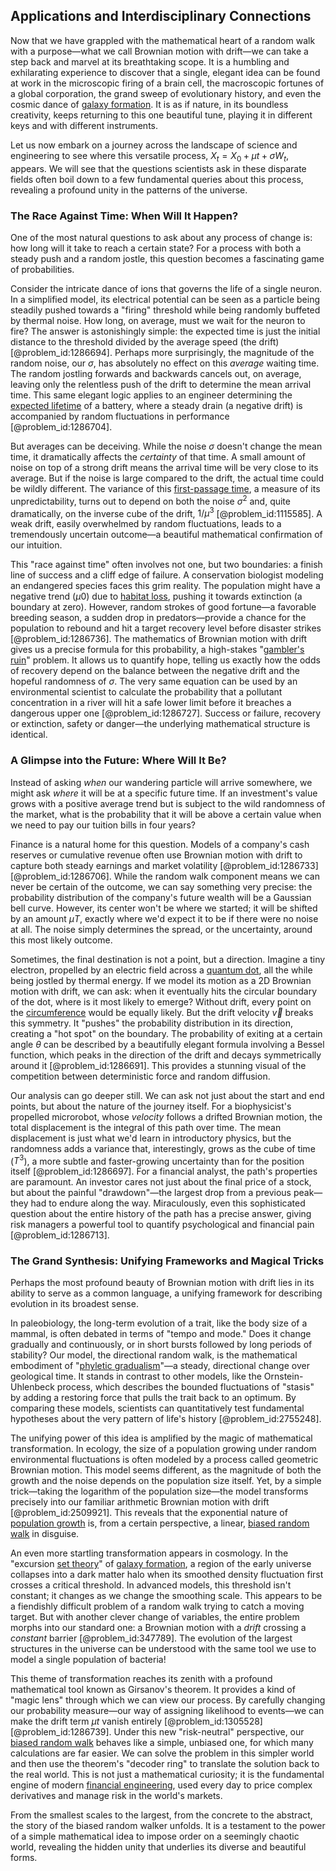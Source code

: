 ## Applications and Interdisciplinary Connections

Now that we have grappled with the mathematical heart of a random walk with a purpose—what we call Brownian motion with drift—we can take a step back and marvel at its breathtaking scope. It is a humbling and exhilarating experience to discover that a single, elegant idea can be found at work in the microscopic firing of a brain cell, the macroscopic fortunes of a global corporation, the grand sweep of evolutionary history, and even the cosmic dance of [galaxy formation](@article_id:159627). It is as if nature, in its boundless creativity, keeps returning to this one beautiful tune, playing it in different keys and with different instruments.

Let us now embark on a journey across the landscape of science and engineering to see where this versatile process, $X_t = X_0 + \mu t + \sigma W_t$, appears. We will see that the questions scientists ask in these disparate fields often boil down to a few fundamental queries about this process, revealing a profound unity in the patterns of the universe.

### The Race Against Time: When Will It Happen?

One of the most natural questions to ask about any process of change is: how long will it take to reach a certain state? For a process with both a steady push and a random jostle, this question becomes a fascinating game of probabilities.

Consider the intricate dance of ions that governs the life of a single neuron. In a simplified model, its electrical potential can be seen as a particle being steadily pushed towards a "firing" threshold while being randomly buffeted by thermal noise. How long, on average, must we wait for the neuron to fire? The answer is astonishingly simple: the expected time is just the initial distance to the threshold divided by the average speed (the drift) [@problem_id:1286694]. Perhaps more surprisingly, the magnitude of the random noise, our $\sigma$, has absolutely no effect on this *average* waiting time. The random jostling forwards and backwards cancels out, on average, leaving only the relentless push of the drift to determine the mean arrival time. This same elegant logic applies to an engineer determining the [expected lifetime](@article_id:274430) of a battery, where a steady drain (a negative drift) is accompanied by random fluctuations in performance [@problem_id:1286704].

But averages can be deceiving. While the noise $\sigma$ doesn't change the mean time, it dramatically affects the *certainty* of that time. A small amount of noise on top of a strong drift means the arrival time will be very close to its average. But if the noise is large compared to the drift, the actual time could be wildly different. The variance of this [first-passage time](@article_id:267702), a measure of its unpredictability, turns out to depend on both the noise $\sigma^2$ and, quite dramatically, on the inverse cube of the drift, $1/\mu^3$ [@problem_id:1115585]. A weak drift, easily overwhelmed by random fluctuations, leads to a tremendously uncertain outcome—a beautiful mathematical confirmation of our intuition.

This "race against time" often involves not one, but two boundaries: a finish line of success and a cliff edge of failure. A conservation biologist modeling an endangered species faces this grim reality. The population might have a negative trend ($\mu  0$) due to [habitat loss](@article_id:200006), pushing it towards extinction (a boundary at zero). However, random strokes of good fortune—a favorable breeding season, a sudden drop in predators—provide a chance for the population to rebound and hit a target recovery level before disaster strikes [@problem_id:1286736]. The mathematics of Brownian motion with drift gives us a precise formula for this probability, a high-stakes "[gambler's ruin](@article_id:261805)" problem. It allows us to quantify hope, telling us exactly how the odds of recovery depend on the balance between the negative drift and the hopeful randomness of $\sigma$. The very same equation can be used by an environmental scientist to calculate the probability that a pollutant concentration in a river will hit a safe lower limit before it breaches a dangerous upper one [@problem_id:1286727]. Success or failure, recovery or extinction, safety or danger—the underlying mathematical structure is identical.

### A Glimpse into the Future: Where Will It Be?

Instead of asking *when* our wandering particle will arrive somewhere, we might ask *where* it will be at a specific future time. If an investment's value grows with a positive average trend but is subject to the wild randomness of the market, what is the probability that it will be above a certain value when we need to pay our tuition bills in four years?

Finance is a natural home for this question. Models of a company's cash reserves or cumulative revenue often use Brownian motion with drift to capture both steady earnings and market volatility [@problem_id:1286733] [@problem_id:1286706]. While the random walk component means we can never be certain of the outcome, we can say something very precise: the probability distribution of the company's future wealth will be a Gaussian bell curve. However, its center won't be where we started; it will be shifted by an amount $\mu T$, exactly where we'd expect it to be if there were no noise at all. The noise simply determines the spread, or the uncertainty, around this most likely outcome.

Sometimes, the final destination is not a point, but a direction. Imagine a tiny electron, propelled by an electric field across a [quantum dot](@article_id:137542), all the while being jostled by thermal energy. If we model its motion as a 2D Brownian motion with drift, we can ask: when it eventually hits the circular boundary of the dot, where is it most likely to emerge? Without drift, every point on the [circumference](@article_id:263108) would be equally likely. But the drift velocity $\vec{v}$ breaks this symmetry. It "pushes" the probability distribution in its direction, creating a "hot spot" on the boundary. The probability of exiting at a certain angle $\theta$ can be described by a beautifully elegant formula involving a Bessel function, which peaks in the direction of the drift and decays symmetrically around it [@problem_id:1286691]. This provides a stunning visual of the competition between deterministic force and random diffusion.

Our analysis can go deeper still. We can ask not just about the start and end points, but about the nature of the journey itself. For a biophysicist's propelled microrobot, whose *velocity* follows a drifted Brownian motion, the total displacement is the integral of this path over time. The mean displacement is just what we'd learn in introductory physics, but the randomness adds a variance that, interestingly, grows as the cube of time ($T^3$), a more subtle and faster-growing uncertainty than for the position itself [@problem_id:1286697]. For a financial analyst, the path's properties are paramount. An investor cares not just about the final price of a stock, but about the painful "drawdown"—the largest drop from a previous peak—they had to endure along the way. Miraculously, even this sophisticated question about the entire history of the path has a precise answer, giving risk managers a powerful tool to quantify psychological and financial pain [@problem_id:1286713].

### The Grand Synthesis: Unifying Frameworks and Magical Tricks

Perhaps the most profound beauty of Brownian motion with drift lies in its ability to serve as a common language, a unifying framework for describing evolution in its broadest sense.

In paleobiology, the long-term evolution of a trait, like the body size of a mammal, is often debated in terms of "tempo and mode." Does it change gradually and continuously, or in short bursts followed by long periods of stability? Our model, the directional random walk, is the mathematical embodiment of "[phyletic gradualism](@article_id:191437)"—a steady, directional change over geological time. It stands in contrast to other models, like the Ornstein-Uhlenbeck process, which describes the bounded fluctuations of "stasis" by adding a restoring force that pulls the trait back to an optimum. By comparing these models, scientists can quantitatively test fundamental hypotheses about the very pattern of life's history [@problem_id:2755248].

The unifying power of this idea is amplified by the magic of mathematical transformation. In ecology, the size of a population growing under random environmental fluctuations is often modeled by a process called geometric Brownian motion. This model seems different, as the magnitude of both the growth and the noise depends on the population size itself. Yet, by a simple trick—taking the logarithm of the population size—the model transforms precisely into our familiar arithmetic Brownian motion with drift [@problem_id:2509921]. This reveals that the exponential nature of [population growth](@article_id:138617) is, from a certain perspective, a linear, [biased random walk](@article_id:141594) in disguise.

An even more startling transformation appears in cosmology. In the "excursion [set theory](@article_id:137289)" of [galaxy formation](@article_id:159627), a region of the early universe collapses into a dark matter halo when its smoothed density fluctuation first crosses a critical threshold. In advanced models, this threshold isn't constant; it changes as we change the smoothing scale. This appears to be a fiendishly difficult problem of a random walk trying to catch a moving target. But with another clever change of variables, the entire problem morphs into our standard one: a Brownian motion with a *drift* crossing a *constant* barrier [@problem_id:347789]. The evolution of the largest structures in the universe can be understood with the same tool we use to model a single population of bacteria!

This theme of transformation reaches its zenith with a profound mathematical tool known as Girsanov's theorem. It provides a kind of "magic lens" through which we can view our process. By carefully changing our probability measure—our way of assigning likelihood to events—we can make the drift term $\mu t$ vanish entirely [@problem_id:1305528] [@problem_id:1286739]. Under this new "risk-neutral" perspective, our [biased random walk](@article_id:141594) behaves like a simple, unbiased one, for which many calculations are far easier. We can solve the problem in this simpler world and then use the theorem's "decoder ring" to translate the solution back to the real world. This is not just a mathematical curiosity; it is the fundamental engine of modern [financial engineering](@article_id:136449), used every day to price complex derivatives and manage risk in the world's markets.

From the smallest scales to the largest, from the concrete to the abstract, the story of the biased random walker unfolds. It is a testament to the power of a simple mathematical idea to impose order on a seemingly chaotic world, revealing the hidden unity that underlies its diverse and beautiful forms.